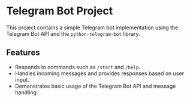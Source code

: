 # Telegram Bot Project

This project contains a simple Telegram bot implementation using the Telegram Bot API and the `python-telegram-bot` library.

## Features

- Responds to commands such as `/start` and `/help`.
- Handles incoming messages and provides responses based on user input.
- Demonstrates basic usage of the Telegram Bot API and message handling.


